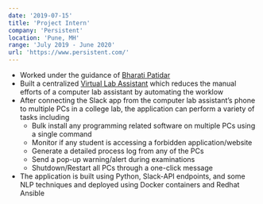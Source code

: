 ```yaml
---
date: '2019-07-15'
title: 'Project Intern'
company: 'Persistent'
location: 'Pune, MH'
range: 'July 2019 - June 2020'
url: 'https://www.persistent.com/'
---
```


- Worked under the guidance of [Bharati Patidar](https://www.linkedin.com/in/bharati-patidar/)
- Built a centralized [Virtual Lab Assistant](https://github.com/vedangwartikar/lab-assistant) which reduces the manual efforts of a computer lab assistant by automating the worklow
- After connecting the Slack app from the computer lab assistant’s phone to multiple PCs in a college lab, the application can perform a variety of tasks including
	- Bulk install any programming related software on multiple PCs using a single command
	- Monitor if any student is accessing a forbidden application/website
	- Generate a detailed process log from any of the PCs
	- Send a pop-up warning/alert during examinations
	- Shutdown/Restart all PCs through a one-click message
- The application is built using Python, Slack-API endpoints, and some NLP techniques and deployed using Docker containers and Redhat Ansible
